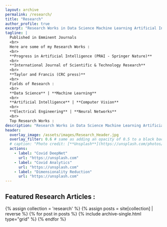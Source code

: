 ```yaml
---
layout: archive
permalink: /research/
title: "Research"
author_profile: true
excerpt: "Research Works in Data Science Machine Learning Artificial Intelligence"
tagline: |
  Published in Emminent Journals
  <br>
  Here are some of my Research Works :
  <br>
  **Progress in Artificial Intelligence (PRAI - Springer Nature)**
  <br>
  **International Journal of Scientific & Technology Research**
  <br>
  **Taylor and Francis (CRC press)**
  <br>
  Fields of Research :
  <br>
  **Data Science** | **Machine Learning** 
  <br>
  **Artificial Intelligence** | **Computer Vision** 
  <br>
  **Electrical Engineering** | **Neural Networks** 
  <br>
  Top Research Works : 
description: "Research Works in Data Science Machine Learning Artificial Intelligence"
header:
  overlay_image: /assets/images/Research_Header.jpg
  overlay_filter: 0.6 # same as adding an opacity of 0.5 to a black background
  # caption: "Photo credit: [**Unsplash**](https://unsplash.com/photos/JWiMShWiF14)"
  actions:
    - label: "Covid DeepNet"
      url: "https://unsplash.com"
    - label: "Covid Analytics"
      url: "https://unsplash.com"
    - label: "Dimensionality Reduction"
      url: "https://unsplash.com"
---
```

<!--Welcome to my research page!-->
## Featured Research Articles :
<div class="grid__wrapper">
  {% assign collection = 'research' %}
  {% assign posts = site[collection] | reverse %}
  {% for post in posts %}
    {% include archive-single.html type="grid" %}
  {% endfor %}
</div>
